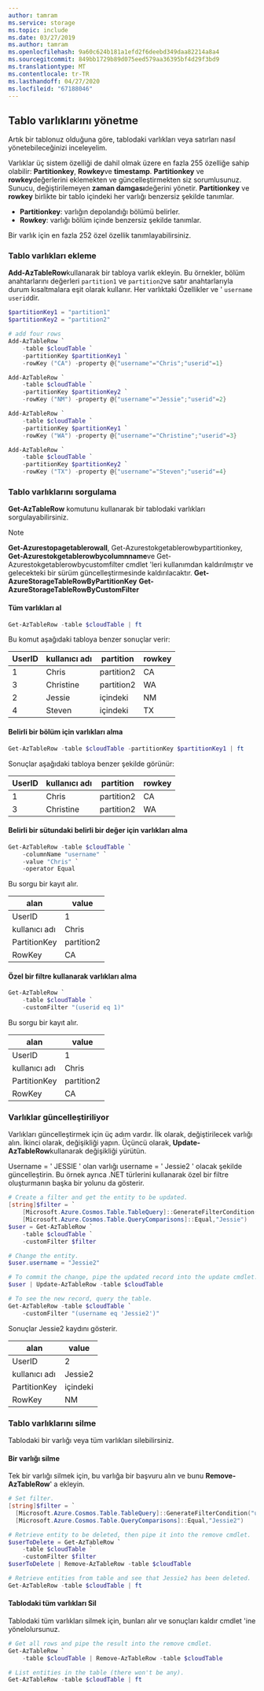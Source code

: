 ```yaml
---
author: tamram
ms.service: storage
ms.topic: include
ms.date: 03/27/2019
ms.author: tamram
ms.openlocfilehash: 9a60c624b181a1efd2f6deebd349daa82214a8a4
ms.sourcegitcommit: 849bb1729b89d075eed579aa36395bf4d29f3bd9
ms.translationtype: MT
ms.contentlocale: tr-TR
ms.lasthandoff: 04/27/2020
ms.locfileid: "67188046"
---
```

<!--created by Robin Shahan to go in the articles for table storage w/powershell.
    There is one for Azure Table Storage and one for Azure Cosmos DB Table API -->

## <a name="managing-table-entities"></a>Tablo varlıklarını yönetme

Artık bir tablonuz olduğuna göre, tablodaki varlıkları veya satırları nasıl yönetebileceğinizi inceleyelim. 

Varlıklar üç sistem özelliği de dahil olmak üzere en fazla 255 özelliğe sahip olabilir: **Partitionkey**, **Rowkey**ve **timestamp**. **Partitionkey** ve **rowkey**değerlerini eklemekten ve güncelleştirmekten siz sorumlusunuz. Sunucu, değiştirilemeyen **zaman damgası**değerini yönetir. **Partitionkey** ve **rowkey** birlikte bir tablo içindeki her varlığı benzersiz şekilde tanımlar.

* **Partitionkey**: varlığın depolandığı bölümü belirler.
* **Rowkey**: varlığı bölüm içinde benzersiz şekilde tanımlar.

Bir varlık için en fazla 252 özel özellik tanımlayabilirsiniz. 

### <a name="add-table-entities"></a>Tablo varlıkları ekleme

**Add-AzTableRow**kullanarak bir tabloya varlık ekleyin. Bu örnekler, bölüm anahtarlarını değerleri `partition1` ve `partition2`ve satır anahtarlarıyla durum kısaltmalara eşit olarak kullanır. Her varlıktaki Özellikler ve ' `username` `userid`dir. 

```powershell
$partitionKey1 = "partition1"
$partitionKey2 = "partition2"

# add four rows 
Add-AzTableRow `
    -table $cloudTable `
    -partitionKey $partitionKey1 `
    -rowKey ("CA") -property @{"username"="Chris";"userid"=1}

Add-AzTableRow `
    -table $cloudTable `
    -partitionKey $partitionKey2 `
    -rowKey ("NM") -property @{"username"="Jessie";"userid"=2}

Add-AzTableRow `
    -table $cloudTable `
    -partitionKey $partitionKey1 `
    -rowKey ("WA") -property @{"username"="Christine";"userid"=3}

Add-AzTableRow `
    -table $cloudTable `
    -partitionKey $partitionKey2 `
    -rowKey ("TX") -property @{"username"="Steven";"userid"=4}
```

### <a name="query-the-table-entities"></a>Tablo varlıklarını sorgulama

**Get-AzTableRow** komutunu kullanarak bir tablodaki varlıkları sorgulayabilirsiniz.

> [!NOTE]
> **Get-Azurestopagetablerowall**, Get-Azurestokgetablerowbypartitionkey, **Get-Azurestokgetablerowbycolumnname**ve Get-Azurestokgetablerowbycustomfilter cmdlet 'leri kullanımdan kaldırılmıştır ve gelecekteki bir sürüm güncelleştirmesinde kaldırılacaktır. **Get-AzureStorageTableRowByPartitionKey** **Get-AzureStorageTableRowByCustomFilter**

#### <a name="retrieve-all-entities"></a>Tüm varlıkları al

```powershell
Get-AzTableRow -table $cloudTable | ft
```

Bu komut aşağıdaki tabloya benzer sonuçlar verir:

| UserID | kullanıcı adı | partition | rowkey |
|----|---------|---------------|----|
| 1 | Chris | partition2 | CA |
| 3 | Christine | partition2 | WA |
| 2 | Jessie | içindeki | NM |
| 4 | Steven | içindeki | TX |

#### <a name="retrieve-entities-for-a-specific-partition"></a>Belirli bir bölüm için varlıkları alma

```powershell
Get-AzTableRow -table $cloudTable -partitionKey $partitionKey1 | ft
```

Sonuçlar aşağıdaki tabloya benzer şekilde görünür:

| UserID | kullanıcı adı | partition | rowkey |
|----|---------|---------------|----|
| 1 | Chris | partition2 | CA |
| 3 | Christine | partition2 | WA |

#### <a name="retrieve-entities-for-a-specific-value-in-a-specific-column"></a>Belirli bir sütundaki belirli bir değer için varlıkları alma

```powershell
Get-AzTableRow -table $cloudTable `
    -columnName "username" `
    -value "Chris" `
    -operator Equal
```

Bu sorgu bir kayıt alır.

|alan|value|
|----|----|
| UserID | 1 |
| kullanıcı adı | Chris |
| PartitionKey | partition2 |
| RowKey      | CA |

#### <a name="retrieve-entities-using-a-custom-filter"></a>Özel bir filtre kullanarak varlıkları alma 

```powershell
Get-AzTableRow `
    -table $cloudTable `
    -customFilter "(userid eq 1)"
```

Bu sorgu bir kayıt alır.

|alan|value|
|----|----|
| UserID | 1 |
| kullanıcı adı | Chris |
| PartitionKey | partition2 |
| RowKey      | CA |

### <a name="updating-entities"></a>Varlıklar güncelleştiriliyor 

Varlıkları güncelleştirmek için üç adım vardır. İlk olarak, değiştirilecek varlığı alın. İkinci olarak, değişikliği yapın. Üçüncü olarak, **Update-AzTableRow**kullanarak değişikliği yürütün.

Username = ' JESSIE ' olan varlığı username = ' Jessie2 ' olacak şekilde güncelleştirin. Bu örnek ayrıca .NET türlerini kullanarak özel bir filtre oluşturmanın başka bir yolunu da gösterir.

```powershell
# Create a filter and get the entity to be updated.
[string]$filter = `
    [Microsoft.Azure.Cosmos.Table.TableQuery]::GenerateFilterCondition("username",`
    [Microsoft.Azure.Cosmos.Table.QueryComparisons]::Equal,"Jessie")
$user = Get-AzTableRow `
    -table $cloudTable `
    -customFilter $filter

# Change the entity.
$user.username = "Jessie2"

# To commit the change, pipe the updated record into the update cmdlet.
$user | Update-AzTableRow -table $cloudTable

# To see the new record, query the table.
Get-AzTableRow -table $cloudTable `
    -customFilter "(username eq 'Jessie2')"
```

Sonuçlar Jessie2 kaydını gösterir.

|alan|value|
|----|----|
| UserID | 2 |
| kullanıcı adı | Jessie2 |
| PartitionKey | içindeki |
| RowKey      | NM |

### <a name="deleting-table-entities"></a>Tablo varlıklarını silme

Tablodaki bir varlığı veya tüm varlıkları silebilirsiniz.

#### <a name="deleting-one-entity"></a>Bir varlığı silme

Tek bir varlığı silmek için, bu varlığa bir başvuru alın ve bunu **Remove-AzTableRow**' a ekleyin.

```powershell
# Set filter.
[string]$filter = `
  [Microsoft.Azure.Cosmos.Table.TableQuery]::GenerateFilterCondition("username",`
  [Microsoft.Azure.Cosmos.Table.QueryComparisons]::Equal,"Jessie2")

# Retrieve entity to be deleted, then pipe it into the remove cmdlet.
$userToDelete = Get-AzTableRow `
    -table $cloudTable `
    -customFilter $filter
$userToDelete | Remove-AzTableRow -table $cloudTable

# Retrieve entities from table and see that Jessie2 has been deleted.
Get-AzTableRow -table $cloudTable | ft
```

#### <a name="delete-all-entities-in-the-table"></a>Tablodaki tüm varlıkları Sil

Tablodaki tüm varlıkları silmek için, bunları alır ve sonuçları kaldır cmdlet 'ine yönelolursunuz. 

```powershell
# Get all rows and pipe the result into the remove cmdlet.
Get-AzTableRow `
    -table $cloudTable | Remove-AzTableRow -table $cloudTable 

# List entities in the table (there won't be any).
Get-AzTableRow -table $cloudTable | ft
```
